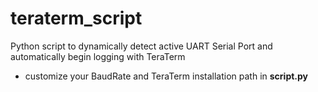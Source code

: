 # teraterm_script
Python script to dynamically detect active UART Serial Port and automatically begin logging with TeraTerm

- customize your BaudRate and TeraTerm installation path in **script.py**
